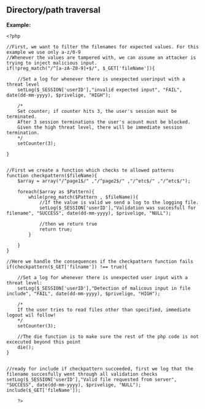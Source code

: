 
Directory/path traversal
-------

**Example:**



    <?php
     
	//First, we want to filter the filenames for expected values. For this example we use only a-z/0-9
	//Whenever the values are tampered with, we can assume an attacker is trying to inject malicious input.
	if(!preg_match("/^[a-zA-Z0-9]+$/", $_GET['fileName']){

		//Set a log for whenever there is unexpected userinput with a threat level
		setLog($_SESSION['userID'],"invalid expected input", "FAIL", date(dd-mm-yyyy), $privelige, "HIGH");

		/*
		Set counter; if counter hits 3, the user's session must be terminated.
		After 3 session terminations the user's acount must be blocked.
		Given the high threat level, there will be immediate session termination.
		*/
		setCounter(3);
		
	}
 
     
	//First we create a function which checks te allowed patterns
	function checkpattern($fileName){
		$array = array("/^page1$/" ,"/^page2$/" ,"/^etc$/" ,"/^etc$/");
	
		foreach($array as $Pattern){
			while(preg_match($Pattern , $fileName)){		
				//If the value is valid we send a log to the logging file.        
				setLog($_SESSION['userID'],"Validation was succesfull for filename", "SUCCESS", date(dd-mm-yyyy), $privelige, "NULL"); 
			
				//then we return true      			
				return true;
			}

		}
	}
	
	//Here we handle the consequences if the checkpattern function fails
	if(checkpattern($_GET['filname']) !== true){
		
		//Set a log for whenever there is unexpected user input with a threat level:
		setLog($_SESSION['userID'],"Detection of malicous input in file include", "FAIL", date(dd-mm-yyyy), $privelige, "HIGH");
		
		/*
		If the user tries to read files other than specified, immediate logout wil follow!
		*/
		setCounter(3);
					
		//The die function is to make sure the rest of the php code is not excecuted beyond this point
		die(); 
	}
	
	
	//ready for include if checkpattern succeeded, first we log that the filename succesfully went through all validation checks
	setLog($_SESSION['userID'],"Valid file requested from server", "SUCCESS", date(dd-mm-yyyy), $privelige, "NULL");
	include($_GET['fileName']);
        
        ?>


	
